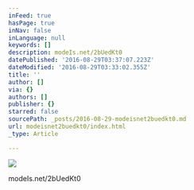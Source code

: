 ```yaml
---
inFeed: true
hasPage: true
inNav: false
inLanguage: null
keywords: []
description: modeIs.net/2bUedKt0
datePublished: '2016-08-29T03:37:07.223Z'
dateModified: '2016-08-29T03:33:02.355Z'
title: ''
author: []
via: {}
authors: []
publisher: {}
starred: false
sourcePath: _posts/2016-08-29-modeisnet2buedkt0.md
url: modeisnet2buedkt0/index.html
_type: Article

---
```

![](https://the-grid-user-content.s3-us-west-2.amazonaws.com/a58597c8-a9f7-42aa-b9ed-c126b2ceeb32.jpg)

modeIs.net/2bUedKt0